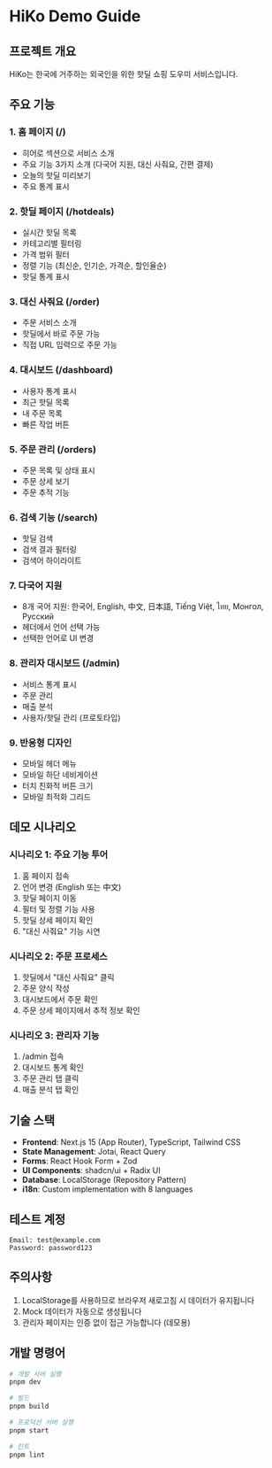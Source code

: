 # HiKo Demo Guide

## 프로젝트 개요

HiKo는 한국에 거주하는 외국인을 위한 핫딜 쇼핑 도우미 서비스입니다.

## 주요 기능

### 1. 홈 페이지 (/)
- 히어로 섹션으로 서비스 소개
- 주요 기능 3가지 소개 (다국어 지원, 대신 사줘요, 간편 결제)
- 오늘의 핫딜 미리보기
- 주요 통계 표시

### 2. 핫딜 페이지 (/hotdeals)
- 실시간 핫딜 목록
- 카테고리별 필터링
- 가격 범위 필터
- 정렬 기능 (최신순, 인기순, 가격순, 할인율순)
- 핫딜 통계 표시

### 3. 대신 사줘요 (/order)
- 주문 서비스 소개
- 핫딜에서 바로 주문 가능
- 직접 URL 입력으로 주문 가능

### 4. 대시보드 (/dashboard)
- 사용자 통계 표시
- 최근 핫딜 목록
- 내 주문 목록
- 빠른 작업 버튼

### 5. 주문 관리 (/orders)
- 주문 목록 및 상태 표시
- 주문 상세 보기
- 주문 추적 기능

### 6. 검색 기능 (/search)
- 핫딜 검색
- 검색 결과 필터링
- 검색어 하이라이트

### 7. 다국어 지원
- 8개 국어 지원: 한국어, English, 中文, 日本語, Tiếng Việt, ไทย, Монгол, Русский
- 헤더에서 언어 선택 가능
- 선택한 언어로 UI 변경

### 8. 관리자 대시보드 (/admin)
- 서비스 통계 표시
- 주문 관리
- 매출 분석
- 사용자/핫딜 관리 (프로토타입)

### 9. 반응형 디자인
- 모바일 헤더 메뉴
- 모바일 하단 네비게이션
- 터치 친화적 버튼 크기
- 모바일 최적화 그리드

## 데모 시나리오

### 시나리오 1: 주요 기능 투어
1. 홈 페이지 접속
2. 언어 변경 (English 또는 中文)
3. 핫딜 페이지 이동
4. 필터 및 정렬 기능 사용
5. 핫딜 상세 페이지 확인
6. "대신 사줘요" 기능 시연

### 시나리오 2: 주문 프로세스
1. 핫딜에서 "대신 사줘요" 클릭
2. 주문 양식 작성
3. 대시보드에서 주문 확인
4. 주문 상세 페이지에서 추적 정보 확인

### 시나리오 3: 관리자 기능
1. /admin 접속
2. 대시보드 통계 확인
3. 주문 관리 탭 클릭
4. 매출 분석 탭 확인

## 기술 스택

- **Frontend**: Next.js 15 (App Router), TypeScript, Tailwind CSS
- **State Management**: Jotai, React Query
- **Forms**: React Hook Form + Zod
- **UI Components**: shadcn/ui + Radix UI
- **Database**: LocalStorage (Repository Pattern)
- **i18n**: Custom implementation with 8 languages

## 테스트 계정

```
Email: test@example.com
Password: password123
```

## 주의사항

1. LocalStorage를 사용하므로 브라우저 새로고침 시 데이터가 유지됩니다
2. Mock 데이터가 자동으로 생성됩니다
3. 관리자 페이지는 인증 없이 접근 가능합니다 (데모용)

## 개발 명령어

```bash
# 개발 서버 실행
pnpm dev

# 빌드
pnpm build

# 프로덕션 서버 실행
pnpm start

# 린트
pnpm lint
```